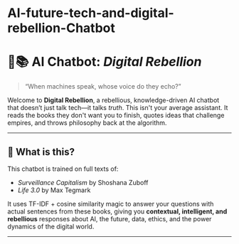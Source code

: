 # AI-future-tech-and-digital-rebellion-Chatbot

# 🤖📚 AI Chatbot: *Digital Rebellion*  
> “When machines speak, whose voice do they echo?”  

Welcome to **Digital Rebellion**, a rebellious, knowledge-driven AI chatbot that doesn’t just talk tech—it talks *truth*. This isn't your average assistant. It reads the books they don't want you to finish, quotes ideas that challenge empires, and throws philosophy back at the algorithm.

---

## 🔮 What is this?

This chatbot is trained on full texts of:
- *Surveillance Capitalism* by Shoshana Zuboff  
- *Life 3.0* by Max Tegmark  

It uses TF-IDF + cosine similarity magic to answer your questions with actual sentences from these books, giving you **contextual, intelligent, and rebellious** responses about AI, the future, data, ethics, and the power dynamics of the digital world.

---
